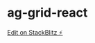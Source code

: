 # ag-grid-react

[Edit on StackBlitz ⚡️](https://stackblitz.com/edit/ag-grid-react-hello-world-defina)